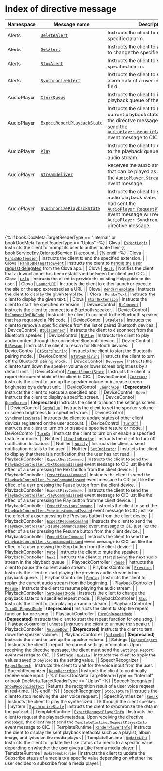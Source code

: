 # Index of directive message

| Namespace          | Message name       | Description                                             |
|--------------------|----------------|-------------------------------------------------|
| Alerts             | [`DeleteAlert`](/Develop/References/CICInterface/Alerts.md#DeleteAlert)             | Instructs the client to delete the specified alarm. |
| Alerts             | [`SetAlert`](/Develop/References/CICInterface/Alerts.md#SetAlert)                   | Instructs the client to add an alarm or to change the specified alarm. |
| Alerts             | [`StopAlert`](/Develop/References/CICInterface/Alerts.md#StopAlert)                 | Instructs the client to stop the specified alarm.  |
| Alerts             | [`SynchronizeAlert`](/Develop/References/CICInterface/Alerts.md#SynchronizeAlert)   | Instructs the client to synchronize the alarm data of a user in the `payload` field.  |
| AudioPlayer        | [`ClearQueue`](/Develop/References/CICInterface/AudioPlayer.md#ClearQueue)          | Instructs the client to initialize the playback queue of the audio stream.                              |
| AudioPlayer        | [`ExpectReportPlaybackState`](/Develop/References/CICInterface/AudioPlayer.md#ExpectReportPlaybackState) | Instructs the client to report the current playback state. Upon receiving the directive message, the client must send the [`AudioPlayer.ReportPlaybackState`](/Develop/References/CICInterface/AudioPlayer.md#ReportPlaybackState) event message to CIC. |
| AudioPlayer        | [`Play`](/Develop/References/CICInterface/AudioPlayer.md#Play)                      | Instructs the client to either play or add to the playback queue the specified audio stream.                          |
| AudioPlayer        | [`StreamDeliver`](/Develop/References/CICInterface/AudioPlayer.md#StreamDeliver)    | Receives the audio stream information that can be played as a response to the [`AudioPlayer.StreamRequested`](/Develop/References/CICInterface/AudioPlayer.md#StreamRequested) event message. |
| AudioPlayer        | [`SynchronizePlaybackState`](/Develop/References/CICInterface/AudioPlayer.md#SynchronizePlaybackState) | Instructs the client to synchronize the audio playback state. The client that had sent the [`AudioPlayer.RequestPlaybackState`](/Develop/References/CICInterface/AudioPlayer.md#RequestPlaybackState) event message will receive the `AudioPlayer.SynchronizePlaybackState` directive message. |
{% if book.DocMeta.TargetReaderType == "Internal" or book.DocMeta.TargetReaderType == "Uplus" -%}
| Clova              | [`ExpectLogin`](/Develop/References/CICInterface/Clova.md#ExpectLogin)              | Instructs the client to prompt its user to authenticate their {{ book.ServiceEnv.OrientedService }} account.          |
{% endif -%}
| Clova              | [`FinishExtension`](/Develop/References/CICInterface/Clova.md#FinishExtension)      | Instructs the client to end the specified extension.                                             |
| Clova              | [`HandleDelegatedEvent`](/Develop/References/CICInterface/Clova.md#HandleDelegatedEvent) | Instructs the client to [handle the user request delegated](/Develop/Guides/ImplementClientFeatures/Handle_Delegation.md) from the Clova app.   |
| Clova              | [`Hello`](/Develop/References/CICInterface/Clova.md#Hello)                          | Notifies the client that a downchannel has been established between the client and CIC.                                       |
| Clova              | [`Help`](/Develop/References/CICInterface/Clova.md#Help)                            | Instructs the client to provide the existing Help guide to the user.                                       |
| Clova              | [`LaunchURI`](/Develop/References/CICInterface/Clova.md#LaunchURI)     | Instructs the client to either launch or execute the site or the app expressed as a URI.       |
| Clova              | [`RenderTemplate`](/Develop/References/CICInterface/Clova.md#RenderTemplate)        | Instructs the client to display the given template.                                                     |
| Clova              | [`RenderText`](/Develop/References/CICInterface/Clova.md#RenderText)                | Instructs the client to display the given text.                                                     |
| Clova              | [`StartExtension`](/Develop/References/CICInterface/Clova.md#StartExtension)        | Instructs the client to start the specified extension.                                             |
| DeviceControl      | [`BtConnect`](/Develop/References/CICInterface/DeviceControl.md#BtConnect)          | Instructs the client to connect to a Bluetooth speaker.                                       |
| DeviceControl      | [`BtConnectByPINCode`](/Develop/References/CICInterface/DeviceControl.md#BtConnectByPINCode) | Instructs the client to connect to the Bluetooth speaker that has requested a PIN code.                      |
| DeviceControl      | [`BtDelete`](/Develop/References/CICInterface/DeviceControl.md#BtDelete)            | Instructs the client to remove a specific device from the list of paired Bluetooth devices.                        |
| DeviceControl      | [`BtDisconnect`](/Develop/References/CICInterface/DeviceControl.md#BtDisconnect)    | Instructs the client to disconnect from the Bluetooth speaker.                                       |
| DeviceControl      | [`BtPlay`](/Develop/References/CICInterface/DeviceControl.md#BtPlay)                | Instructs the client to play audio content through the connected Bluetooth device.                          |
| DeviceControl      | [`BtRescan`](/Develop/References/CICInterface/DeviceControl.md#BtRescan)            | Instructs the client to rescan for Bluetooth devices.                               |
| DeviceControl      | [`BtStartPairing`](/Develop/References/CICInterface/DeviceControl.md#BtStartPairing) | Instructs the client to start the Bluetooth pairing mode.                                              |
| DeviceControl      | [`BtStopPairing`](/Develop/References/CICInterface/DeviceControl.md#BtStopPairing)   | Instructs the client to turn off the Bluetooth pairing mode.                                              |
| DeviceControl      | [`Decrease`](/Develop/References/CICInterface/DeviceControl.md#Decrease)             | Instructs the client to turn down the speaker volume or lower screen brightness by a default unit.                            |
| DeviceControl      | [`ExpectReportState`](/Develop/References/CICInterface/DeviceControl.md#ExpectReportState) | Instructs the client to report the current state of the client to CIC.                                  |
| DeviceControl      | [`Increase`](/Develop/References/CICInterface/DeviceControl.md#Increase)             | Instructs the client to turn up the speaker volume or increase screen brightness by a default unit.                            |
| DeviceControl      | [`LaunchApp`](/Develop/References/CICInterface/DeviceControl.md#LaunchApp)           | **(Deprecated)** Instructs the client to execute a specified app.                                                    |
| DeviceControl      | [`Open`](/Develop/References/CICInterface/DeviceControl.md#Open)                     | Instructs the client to display a specific screen.  |
| DeviceControl      | [`OpenScreen`](/Develop/References/CICInterface/DeviceControl.md#OpenScreen)         | **(Deprecated)** Instructs the client to launch the settings screen.                                                     |
| DeviceControl      | [`SetValue`](/Develop/References/CICInterface/DeviceControl.md#SetValue)            | Instructs the client to set the speaker volume or screen brightness to a specified value.                           |
| DeviceControl      | [`SynchronizeState`](/Develop/References/CICInterface/DeviceControl.md#SynchronizeState) | Instructs the client to update states of other client devices registered on the user account.           |
| DeviceControl      | [`TurnOff`](/Develop/References/CICInterface/DeviceControl.md#TurnOff)               | Instructs the client to turn off or disable a specified feature or mode.                                  |
| DeviceControl      | [`TurnOn`](/Develop/References/CICInterface/DeviceControl.md#TurnOn)                 | Instructs the client to turn on or enable a specified feature or mode.                                          |
| Notifier           | [`ClearIndicator`](/Develop/References/CICInterface/Notifier.md#ClearIndicator)      | Instructs the client to turn off notification indicators.                                         |
| Notifier           | [`Notify`](/Develop/References/CICInterface/Notifier.md#Notify)                      | Instructs the client to send notification details to the user.                                          |
| Notifier           | [`SetIndicator`](/Develop/References/CICInterface/Notifier.md#SetIndicator)          | Instructs the client to display that there is a notification that the user has not read.                                  |
| PlaybackController | [`ExpectNextCommand`](/Develop/References/CICInterface/PlaybackController.md#ExpectNextCommand)         | Instructs the client to send the [`PlaybackController.NextCommandIssued`](/Develop/References/CICInterface/PlaybackController.md#NextCommandIssued) event message to CIC just like the effect of a user pressing the Next button from the client device.  |
| PlaybackController | [`ExpectPauseCommand`](/Develop/References/CICInterface/PlaybackController.md#ExpectPauseCommand)       | Instructs the client to send the [`PlaybackController.PauseCommandIssued`](/Develop/References/CICInterface/PlaybackController.md#PauseCommandIssued) event message to CIC just like the effect of a user pressing the Pause button from the client device.  |
| PlaybackController | [`ExpectPlayCommand`](/Develop/References/CICInterface/PlaybackController.md#ExpectPlayCommand)         | Instructs the client to send the [`PlaybackController.PlayCommandIssued`](/Develop/References/CICInterface/PlaybackController.md#PlayCommandIssued) event message to CIC just like the effect of a user pressing the Play button from the client device.  |
| PlaybackController | [`ExpectPreviousCommand`](/Develop/References/CICInterface/PlaybackController.md#ExpectPreviousCommand) | Instructs the client to send the [`PlaybackController.PreviousCommandIssued`](/Develop/References/CICInterface/PlaybackController.md#PreviousCommandIssued) event message to CIC just like the effect of a user pressing the Previous button from the client device.  |
| PlaybackController | [`ExpectResumeCommand`](/Develop/References/CICInterface/PlaybackController.md#ExpectResumeCommand)     | Instructs the client to send the [`PlaybackController.ResumeCommandIssued`](/Develop/References/CICInterface/PlaybackController.md#ResumeCommandIssued) event message to CIC just like the effect of a user pressing the Resume button from the client device.  |
| PlaybackController | [`ExpectStopCommand`](/Develop/References/CICInterface/PlaybackController.md#ExpectStopCommand)         | Instructs the client to send the [`PlaybackController.StopCommandIssued`](/Develop/References/CICInterface/PlaybackController.md#StopCommandIssued) event message to CIC just like the effect of a user pressing the Stop button from the client device.  |
| PlaybackController | [`Mute`](/Develop/References/CICInterface/PlaybackController.md#Mute)               | Instructs the client to mute the speaker.                                                |
| PlaybackController | [`Next`](/Develop/References/CICInterface/PlaybackController.md#Next)               | Instructs the client to start playing the next audio stream in the playback queue.                               |
| PlaybackController | [`Pause`](/Develop/References/CICInterface/PlaybackController.md#Pause)             | Instructs the client to pause the current audio stream.                                    |
| PlaybackController | [`Previous`](/Develop/References/CICInterface/PlaybackController.md#Previous)       | Instructs the client to start playing the previous audio stream in the playback queue.                              |
| PlaybackController | [`Replay`](/Develop/References/CICInterface/PlaybackController.md#Replay)           | Instructs the client to replay the current audio stream from the beginning.                                     |
| PlaybackController | [`Resume`](/Develop/References/CICInterface/PlaybackController.md#Resume)           | Instructs the client to resume playing the audio stream.                                            |
| PlaybackController | [`SetRepeatMode`](/Develop/References/CICInterface/PlaybackController.md#SetRepeatMode) | Instructs the client to change the playback state to a specified repeat mode.                                |
| PlaybackController | [`Stop`](/Develop/References/CICInterface/PlaybackController.md#Stop)               | Instructs the client to stop playing an audio stream.                                            |
| PlaybackController | [`TurnOffRepeatMode`](/Develop/References/CICInterface/PlaybackController.md#TurnOffRepeatMode) | **(Deprecated)** Instructs the client to stop the repeat function for one song.                |
| PlaybackController | [`TurnOnRepeatMode`](/Develop/References/CICInterface/PlaybackController.md#TurnOnRepeatMode) | **(Deprecated)** Instructs the client to start the repeat function for one song.                  |
| PlaybackController | [`Unmute`](/Develop/References/CICInterface/PlaybackController.md#Unmute)           | Instructs the client to unmute the speaker.                                           |
| PlaybackController | [`VolumeDown`](/Develop/References/CICInterface/PlaybackController.md#VolumeDown)   | **(Deprecated)** Instructs the client to turn down the speaker volume.                                                   |
| PlaybackController | [`VolumeUp`](/Develop/References/CICInterface/PlaybackController.md#VolumeUp)       | **(Deprecated)** Instructs the client to turn up the speaker volume.                                                   |
| Settings           | [`ExpectReport`](/Develop/References/CICInterface/Settings.md#ExpectReport)                                                 | Instructs the client to report the current settings information. Upon receiving the directive message, the client must send the [`Settings.Report`](/Develop/References/CICInterface/Settings.md#Report) event message to CIC. |
| Settings           | [`Update`](/Develop/References/CICInterface/Settings.md#Update)                                                             | Instructs the client to apply the values saved to `payload` as the setting value.  |
| SpeechRecognizer   | [`ExpectSpeech`](/Develop/References/CICInterface/SpeechRecognizer.md#ExpectSpeech) | Instructs the client to wait for the voice input from the user.                                            |
| SpeechRecognizer   | [`KeepRecording`](/Develop/References/CICInterface/SpeechRecognizer.md#KeepRecording) | Instructs the client to continually receive voice input.                                                |
{% if book.DocMeta.TargetReaderType == "Internal" or book.DocMeta.TargetReaderType == "Uplus" -%}
| SpeechRecognizer   | [`ShowRecognizedText`](/Develop/References/CICInterface/SpeechRecognizer.md#ShowRecognizedText) | Returns the recognition result of a user voice request in real-time.                                |
{% endif -%}
| SpeechRecognizer   | [`StopCapture`](/Develop/References/CICInterface/SpeechRecognizer.md#StopCapture)   | Instructs the client to stop receiving the user voice request.                                            |
| SpeechSynthesizer  | [`Speak`](/Develop/References/CICInterface/SpeechSynthesizer.md#Speak)                 | Instructs the client to play the synthesized TTS through the client speaker.                                |
| System             | [`SynchronizeState`](/Develop/References/CICInterface/System.md#SynchronizeState) | Instructs the client to synchronize the data in the `payload`.                                   |
| TemplateRuntime    | [`ExpectRequestPlayerInfo`](/Develop/References/CICInterface/TemplateRuntime.md#ExpectRequestPlayerInfo)  | Instructs the client to request the playback metadata. Upon receiving the directive message, the client must send the [`TemplateRuntime.RequestPlayerInfo`](/Develop/References/CICInterface/TemplateRuntime.md#RequestPlayerInfo) event message to CIC. |
| TemplateRuntime    | [`RenderPlayerInfo`](/Develop/References/CICInterface/TemplateRuntime.md#RenderPlayerInfo)                | Instructs the client to display the sent playback metadata such as a playlist, album image, and lyrics on the media player. |
| TemplateRuntime    | [`UpdateLike`](/Develop/References/CICInterface/TemplateRuntime.md#UpdateLike)                            | Instructs the client to update the Like status of a media to a specific value depending on whether the user gives a Like from a media player.  |
| TemplateRuntime    | [`UpdateSubscribe`](/Develop/References/CICInterface/TemplateRuntime.md#UpdateSubscribe)                  | Instructs the client to update the Subscribe status of a media to a specific value depending on whether the user decides to subscribe from a media player.  |
